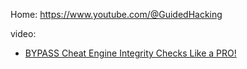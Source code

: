 Home:
https://www.youtube.com/@GuidedHacking

video:
- [BYPASS Cheat Engine Integrity Checks Like a PRO!](https://youtu.be/m799riuoR5M)
